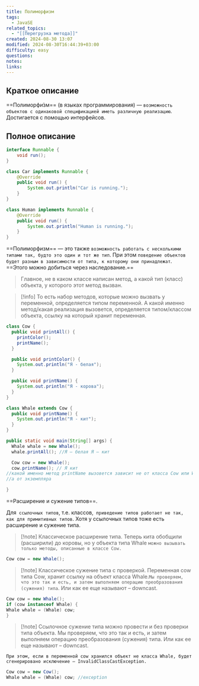 ```yaml
---
title: Полиморфизм
tags:
  - JavaSE
related_topics:
  - "[[Перегрузка метода]]"
created: 2024-08-30 13:07
modified: 2024-08-30T16:44:39+03:00
difficulty: easy
questions: 
notes: 
links: 
---
```

## Краткое описание
==Полиморфи́зм== (в языках программирования) — `возможность объектов с одинаковой спецификацией иметь различную реализацию`. Достигается с помощью интерфейсов.

## Полное описание
```java
interface Runnable {
    void run();
}

class Car implements Runnable {
    @Override
    public void run() {
        System.out.println("Car is running.");
    }
}

class Human implements Runnable {
    @Override
    public void run() {
        System.out.println("Human is running.");
    }
}
```
==Полиморфизм== — это также `возможность работать с несколькими типами так, будто это один и тот же тип`. При этом `поведение объектов будет разным в зависимости от типа, к которому они принадлежат`. ==Этого можно добиться через наследование.==

>Главное, не в каком классе написан метод, а какой тип (класс) объекта, у которого этот метод вызван.

>[!info] То есть набор методов, которые можно вызвать у переменной, определяется типом переменной. А какой именно метод/какая реализация вызовется, определяется типом/классом объекта, ссылку на который хранит переменная.

```java
class Cow {
  public void printAll() {
    printColor();
    printName();
  }

  public void printColor() {
    System.out.println("Я - белая");
  }

  public void printName() {
    System.out.println("Я - корова");
  }
}

class Whale extends Cow {
  public void printName() {
    System.out.println("Я - кит");
  }
}

public static void main(String[] args) {
  Whale whale = new Whale();
  whale.printAll(); //Я – белая Я – кит

  Cow cow = new Whale();
  cow.printName(); // Я кит
//какой именно метод printName вызовется зависит не от класса Cow или Whale,
//а от экземпляра

}
```

==Расширение и сужение типов==.

Для` ссылочных типов`, т.е. классов,` приведение типов работает не так, как для примитивных типов`. Хотя у ссылочных типов тоже есть расширение и сужение типа.

>[!note] Классическое расширение типа. Теперь кита обобщили (расширили) до коровы, но у объекта типа Whale `можно вызывать только методы, описанные в классе Cow.`

 ```java 
Cow cow = new Whale();
```

>[!note] Классическое сужение типа с проверкой. Переменная cow типа Cow, хранит ссылку на объект класса Whale.`Мы проверяем, что это так и есть, и затем выполняем операцию преобразования (сужения) типа`. Или как ее еще называют – downcast.

```java 
Cow cow = new Whale();
if (cow instanceof Whale) {
Whale whale = (Whale) cow; 
}
```

>[!note] Ссылочное сужение типа можно провести и без проверки типа объекта. Мы проверяем, что это так и есть, и затем выполняем операцию преобразования (сужения) типа. Или как ее еще называют – downcast.

	При этом, если в переменной cow хранился объект не класса Whale, будет сгенерировано исключение – InvalidClassCastException.

```java
Cow cow = new Cow();
Whale whale = (Whale) cow; //exception
```
